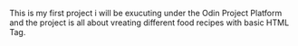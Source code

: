 This is my first project i will be exucuting under the Odin Project Platform and the project is all about vreating different food recipes with basic HTML Tag.